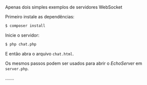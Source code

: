 Apenas dois simples exemplos de servidores WebSocket 

Primeiro instale as dependências:

```bash
$ composer install
```

Inicie o servidor:

```bash
$ php chat.php
```

E então abra o arquivo `chat.html`.

Os mesmos passos podem ser usados para abrir o _EchoServer_ em `server.php`.

.......
